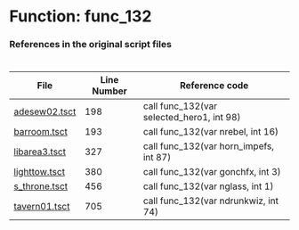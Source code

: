 # Function: func_132 
### References in the original script files

#

| File | Line Number | Reference code |
| --- | --- | --- |
| [adesew02.tsct](../../../out/adesew02.tsct#L198) | 198 | call func_132(var selected_hero1, int 98) |
| [barroom.tsct](../../../out/barroom.tsct#L193) | 193 | call func_132(var nrebel, int 16) |
| [libarea3.tsct](../../../out/libarea3.tsct#L327) | 327 | call func_132(var horn_impefs, int 87) |
| [lighttow.tsct](../../../out/lighttow.tsct#L380) | 380 | call func_132(var gonchfx, int 3) |
| [s_throne.tsct](../../../out/s_throne.tsct#L456) | 456 | call func_132(var nglass, int 1) |
| [tavern01.tsct](../../../out/tavern01.tsct#L705) | 705 | call func_132(var ndrunkwiz, int 74) |

